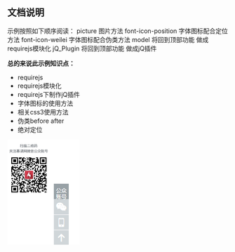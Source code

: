 ## 文档说明

示例按照如下顺序阅读：
picture 图片方法
font-icon-position 字体图标配合定位方法
font-icon-weilei 字体图标配合伪类方法
model 将回到顶部功能 做成requirejs模块化
jQ_Plugin 将回到顶部功能 做成jQ插件

**总的来说此示例知识点：**
- requirejs
- requirejs模块化
- requirejs下制作jQ插件
- 字体图标的使用方法
- 相关css3使用方法
- 伪类before after
- 绝对定位



![demo](./demo.png)